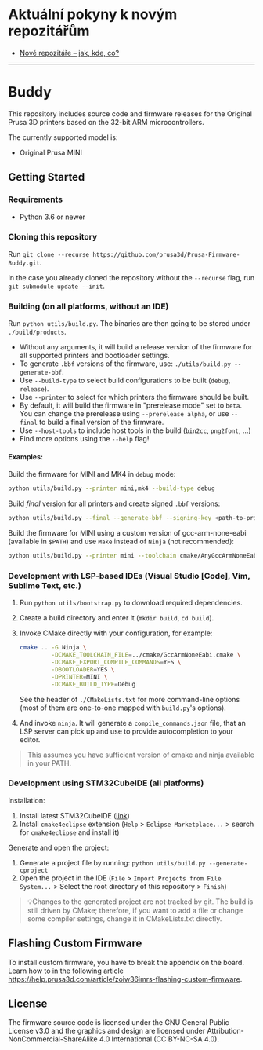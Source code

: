 # Aktuální pokyny k novým repozitářům

* [Nové repozitáře – jak, kde, co?](https://github.com/prusa3d/Prusa-Firmware-Buddy-Private/wiki/Nové-repozitáře-–-jak,-kde,-co%3F)

-----


# Buddy

This repository includes source code and firmware releases for the Original Prusa 3D printers based on the 32-bit ARM microcontrollers.

The currently supported model is:
- Original Prusa MINI

## Getting Started

### Requirements

- Python 3.6 or newer

### Cloning this repository

Run `git clone --recurse https://github.com/prusa3d/Prusa-Firmware-Buddy.git`.

In the case you already cloned the repository without the `--recurse` flag, run `git submodule update --init`.

### Building (on all platforms, without an IDE)

Run `python utils/build.py`. The binaries are then going to be stored under `./build/products`.

- Without any arguments, it will build a release version of the firmware for all supported printers and bootloader settings.
- To generate `.bbf` versions of the firmware, use: `./utils/build.py --generate-bbf`.
- Use `--build-type` to select build configurations to be built (`debug`, `release`).
- Use `--printer` to select for which printers the firmware should be built.
- By default, it will build the firmware in "prerelease mode" set to `beta`. You can change the prerelease using `--prerelease alpha`, or use `--final` to build a final version of the firmware.
- Use `--host-tools` to include host tools in the build (`bin2cc`, `png2font`, ...)
- Find more options using the `--help` flag!

#### Examples:

Build the firmware for MINI and MK4 in `debug` mode:

```bash
python utils/build.py --printer mini,mk4 --build-type debug
```

Build _final_ version for all printers and create signed `.bbf` versions:

```bash
python utils/build.py --final --generate-bbf --signing-key <path-to-private-key>
```

Build the firmware for MINI using a custom version of gcc-arm-none-eabi (available in `$PATH`) and use `Make` instead of `Ninja` (not recommended):

```bash
python utils/build.py --printer mini --toolchain cmake/AnyGccArmNoneEabi.cmake --generator 'Unix Makefiles'
```

### Development with LSP-based IDEs (Visual Studio [Code], Vim, Sublime Text, etc.)

1. Run `python utils/bootstrap.py` to download required dependencies.
2. Create a build directory and enter it (`mkdir build`, `cd build`).
3. Invoke CMake directly with your configuration, for example:

    ```bash
    cmake .. -G Ninja \
             -DCMAKE_TOOLCHAIN_FILE=../cmake/GccArmNoneEabi.cmake \
             -DCMAKE_EXPORT_COMPILE_COMMANDS=YES \
             -DBOOTLOADER=YES \
             -DPRINTER=MINI \
             -DCMAKE_BUILD_TYPE=Debug
    ```

    See the header of `./CMakeLists.txt` for more command-line options (most of them are one-to-one mapped with `build.py`'s options).
4. And invoke `ninja`. It will generate a `compile_commands.json` file, that an LSP server can pick up and use to provide autocompletion to your editor.

> This assumes you have sufficient version of cmake and ninja available in your PATH. 

### Development using STM32CubeIDE (all platforms)

Installation:

1. Install latest STM32CubeIDE ([link](https://www.st.com/en/development-tools/stm32cubeide.html))
2. Install `cmake4eclipse` extension (`Help` > `Eclipse Marketplace...` > search for `cmake4eclipse` and install it)

Generate and open the project:

1. Generate a project file by running: `python utils/build.py --generate-cproject`
2. Open the project in the IDE (`File` > `Import Projects from File System...` > Select the root directory of this repository > `Finish`)

> 💡Changes to the generated project are not tracked by git.
> The build is still driven by CMake; therefore, if you want to add a file or change some compiler settings, change it in CMakeLists.txt directly.

## Flashing Custom Firmware

To install custom firmware, you have to break the appendix on the board. Learn how to in the following article https://help.prusa3d.com/article/zoiw36imrs-flashing-custom-firmware.

## License

The firmware source code is licensed under the GNU General Public License v3.0 and the graphics and design are licensed under Attribution-NonCommercial-ShareAlike 4.0 International (CC BY-NC-SA 4.0).
